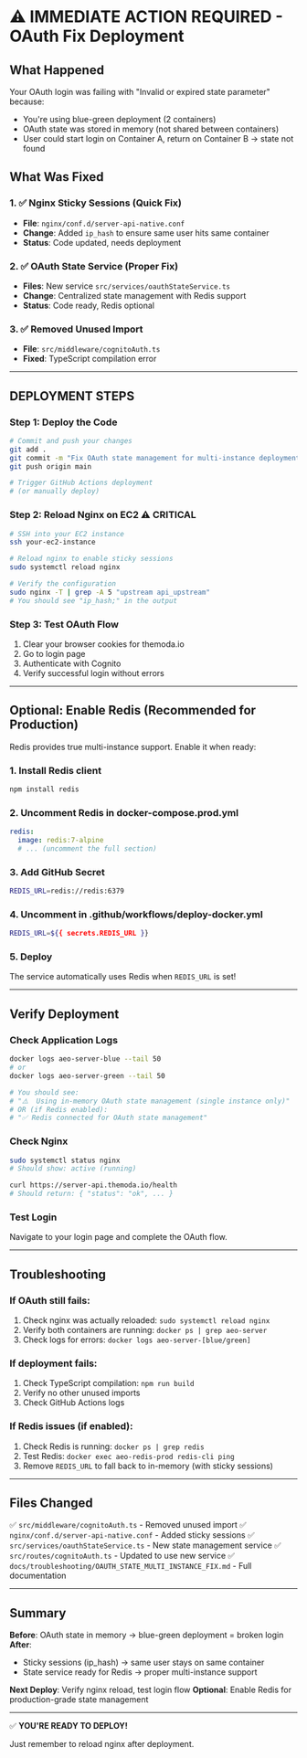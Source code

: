 # ⚠️ IMMEDIATE ACTION REQUIRED - OAuth Fix Deployment

## What Happened

Your OAuth login was failing with "Invalid or expired state parameter" because:

- You're using blue-green deployment (2 containers)
- OAuth state was stored in memory (not shared between containers)
- User could start login on Container A, return on Container B → state not found

## What Was Fixed

### 1. ✅ Nginx Sticky Sessions (Quick Fix)

- **File**: `nginx/conf.d/server-api-native.conf`
- **Change**: Added `ip_hash` to ensure same user hits same container
- **Status**: Code updated, needs deployment

### 2. ✅ OAuth State Service (Proper Fix)

- **Files**: New service `src/services/oauthStateService.ts`
- **Change**: Centralized state management with Redis support
- **Status**: Code ready, Redis optional

### 3. ✅ Removed Unused Import

- **File**: `src/middleware/cognitoAuth.ts`
- **Fixed**: TypeScript compilation error

---

## DEPLOYMENT STEPS

### Step 1: Deploy the Code

```bash
# Commit and push your changes
git add .
git commit -m "Fix OAuth state management for multi-instance deployment"
git push origin main

# Trigger GitHub Actions deployment
# (or manually deploy)
```

### Step 2: Reload Nginx on EC2 ⚠️ CRITICAL

```bash
# SSH into your EC2 instance
ssh your-ec2-instance

# Reload nginx to enable sticky sessions
sudo systemctl reload nginx

# Verify the configuration
sudo nginx -T | grep -A 5 "upstream api_upstream"
# You should see "ip_hash;" in the output
```

### Step 3: Test OAuth Flow

1. Clear your browser cookies for themoda.io
2. Go to login page
3. Authenticate with Cognito
4. Verify successful login without errors

---

## Optional: Enable Redis (Recommended for Production)

Redis provides true multi-instance support. Enable it when ready:

### 1. Install Redis client

```bash
npm install redis
```

### 2. Uncomment Redis in docker-compose.prod.yml

```yaml
redis:
  image: redis:7-alpine
  # ... (uncomment the full section)
```

### 3. Add GitHub Secret

```bash
REDIS_URL=redis://redis:6379
```

### 4. Uncomment in .github/workflows/deploy-docker.yml

```bash
REDIS_URL=${{ secrets.REDIS_URL }}
```

### 5. Deploy

The service automatically uses Redis when `REDIS_URL` is set!

---

## Verify Deployment

### Check Application Logs

```bash
docker logs aeo-server-blue --tail 50
# or
docker logs aeo-server-green --tail 50

# You should see:
# "⚠️  Using in-memory OAuth state management (single instance only)"
# OR (if Redis enabled):
# "✅ Redis connected for OAuth state management"
```

### Check Nginx

```bash
sudo systemctl status nginx
# Should show: active (running)

curl https://server-api.themoda.io/health
# Should return: { "status": "ok", ... }
```

### Test Login

Navigate to your login page and complete the OAuth flow.

---

## Troubleshooting

### If OAuth still fails:

1. Check nginx was actually reloaded: `sudo systemctl reload nginx`
2. Verify both containers are running: `docker ps | grep aeo-server`
3. Check logs for errors: `docker logs aeo-server-[blue/green]`

### If deployment fails:

1. Check TypeScript compilation: `npm run build`
2. Verify no other unused imports
3. Check GitHub Actions logs

### If Redis issues (if enabled):

1. Check Redis is running: `docker ps | grep redis`
2. Test Redis: `docker exec aeo-redis-prod redis-cli ping`
3. Remove `REDIS_URL` to fall back to in-memory (with sticky sessions)

---

## Files Changed

✅ `src/middleware/cognitoAuth.ts` - Removed unused import
✅ `nginx/conf.d/server-api-native.conf` - Added sticky sessions
✅ `src/services/oauthStateService.ts` - New state management service
✅ `src/routes/cognitoAuth.ts` - Updated to use new service
✅ `docs/troubleshooting/OAUTH_STATE_MULTI_INSTANCE_FIX.md` - Full documentation

---

## Summary

**Before**: OAuth state in memory → blue-green deployment = broken login
**After**:

- Sticky sessions (ip_hash) → same user stays on same container
- State service ready for Redis → proper multi-instance support

**Next Deploy**: Verify nginx reload, test login flow
**Optional**: Enable Redis for production-grade state management

---

✅ **YOU'RE READY TO DEPLOY!**

Just remember to reload nginx after deployment.
